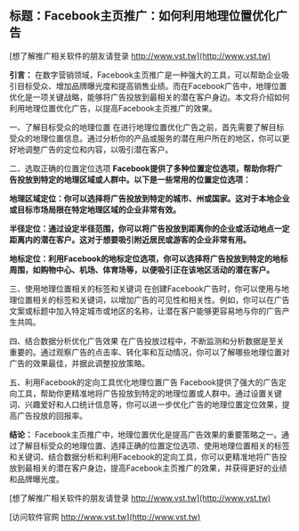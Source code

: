 ## **标题：Facebook主页推广：如何利用地理位置优化广告**

[想了解推广相关软件的朋友请登录 http://www.vst.tw](http://www.vst.tw)

**引言：**
在数字营销领域，Facebook主页推广是一种强大的工具，可以帮助企业吸引目标受众、增加品牌曝光度和提高销售业绩。而在Facebook广告中，地理位置优化是一项关键战略，能够将广告投放到最相关的潜在客户身边。本文将介绍如何利用地理位置优化广告，以提高Facebook主页推广的效果。

一、了解目标受众的地理位置
在进行地理位置优化广告之前，首先需要了解目标受众的地理位置信息。通过分析你的产品或服务的潜在用户所在的地区，你可以更好地调整广告的定位和内容，以吸引潜在客户。

二、选取正确的位置定位选项
**Facebook提供了多种位置定位选项，帮助你将广告投放到特定的地理区域或人群中。以下是一些常用的位置定位选项：**

**地理区域定位：你可以选择将广告投放到特定的城市、州或国家。这对于本地企业或目标市场局限在特定地理区域的企业非常有效。**

**半径定位：通过设定半径范围，你可以将广告投放到距离你的企业或活动地点一定距离内的潜在客户。这对于想要吸引附近居民或游客的企业非常有用。**

**地标定位：利用Facebook的地标定位选项，你可以选择将广告投放到特定的地标周围，如购物中心、机场、体育场等，以便吸引正在该地区活动的潜在客户。**

三、使用地理位置相关的标签和关键词
在创建Facebook广告时，你可以使用与地理位置相关的标签和关键词，以增加广告的可见性和相关性。例如，你可以在广告文案或标题中加入特定城市或地区的名称，让潜在客户能够更容易地与你的广告产生共鸣。

四、结合数据分析优化广告效果
在广告投放过程中，不断监测和分析数据是至关重要的。通过观察广告的点击率、转化率和互动情况，你可以了解哪些地理位置对广告的效果最佳，并据此调整投放策略。

五、利用Facebook的定向工具优化地理位置广告
Facebook提供了强大的广告定向工具，帮助你更精准地将广告投放到特定的地理位置或人群中。通过设置关键词、兴趣爱好和人口统计信息等，你可以进一步优化广告的地理位置定位效果，提高广告投放的回报率。

**结论：**
Facebook主页推广中，地理位置优化是提高广告效果的重要策略之一。通过了解目标受众的地理位置、选择正确的位置定位选项、使用地理位置相关的标签和关键词、结合数据分析和利用Facebook的定向工具，你可以更精准地将广告投放到最相关的潜在客户身边，提高Facebook主页推广的效果，并获得更好的业绩和品牌曝光度。

[想了解推广相关软件的朋友请登录 http://www.vst.tw](http://www.vst.tw)


[访问软件官网 http://www.vst.tw](http://www.vst.tw)
